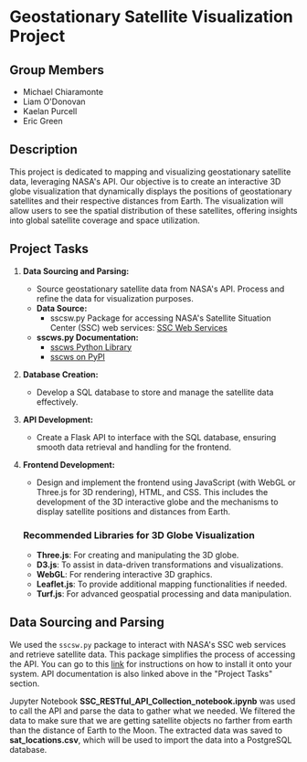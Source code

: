 # Geostationary Satellite Visualization Project

## Group Members
- Michael Chiaramonte
- Liam O'Donovan
- Kaelan Purcell
- Eric Green

## Description
This project is dedicated to mapping and visualizing geostationary satellite data, leveraging NASA's API. Our objective is to create an interactive 3D globe visualization that dynamically displays the positions of geostationary satellites and their respective distances from Earth. The visualization will allow users to see the spatial distribution of these satellites, offering insights into global satellite coverage and space utilization.

## Project Tasks
1. **Data Sourcing and Parsing:**
   - Source geostationary satellite data from NASA's API. Process and refine the data for visualization purposes.
   - **Data Source:** 
     - sscsw.py Package for accessing NASA's Satellite Situation Center (SSC) web services: [SSC Web Services](https://sscweb.gsfc.nasa.gov/WebServices/REST/)
   - **sscws.py Documentation:** 
     - [sscws Python Library](https://sscweb.gsfc.nasa.gov/WebServices/REST/py/sscws/index.html)
     - [sscws on PyPI](https://pypi.org/project/sscws/)

2. **Database Creation:** 
   - Develop a SQL database to store and manage the satellite data effectively.

3. **API Development:** 
   - Create a Flask API to interface with the SQL database, ensuring smooth data retrieval and handling for the frontend.

4. **Frontend Development:** 
   - Design and implement the frontend using JavaScript (with WebGL or Three.js for 3D rendering), HTML, and CSS. This includes the development of the 3D interactive globe and the mechanisms to display satellite positions and distances from Earth.

    ### Recommended Libraries for 3D Globe Visualization
    - **Three.js**: For creating and manipulating the 3D globe.
    - **D3.js**: To assist in data-driven transformations and visualizations.
    - **WebGL**: For rendering interactive 3D graphics.
    - **Leaflet.js**: To provide additional mapping functionalities if needed.
    - **Turf.js**: For advanced geospatial processing and data manipulation.
  
## Data Sourcing and Parsing

We used the `sscsw.py` package to interact with NASA's SSC web services and retrieve satellite data. This package simplifies the process of accessing the API. You can go to this [link](https://sscweb.gsfc.nasa.gov/WebServices/REST/py/GetStarted.html) for instructions on how to install it onto your system. API documentation is also linked above in the "Project Tasks" section.

Jupyter Notebook **SSC_RESTful_API_Collection_notebook.ipynb** was used to call the API and parse the data to gather what we needed. We filtered the data to make sure that we are getting satellite objects no farther from earth than the distance of Earth to the Moon. The extracted data was saved to **sat_locations.csv**, which will be used to import the data into a PostgreSQL database.

